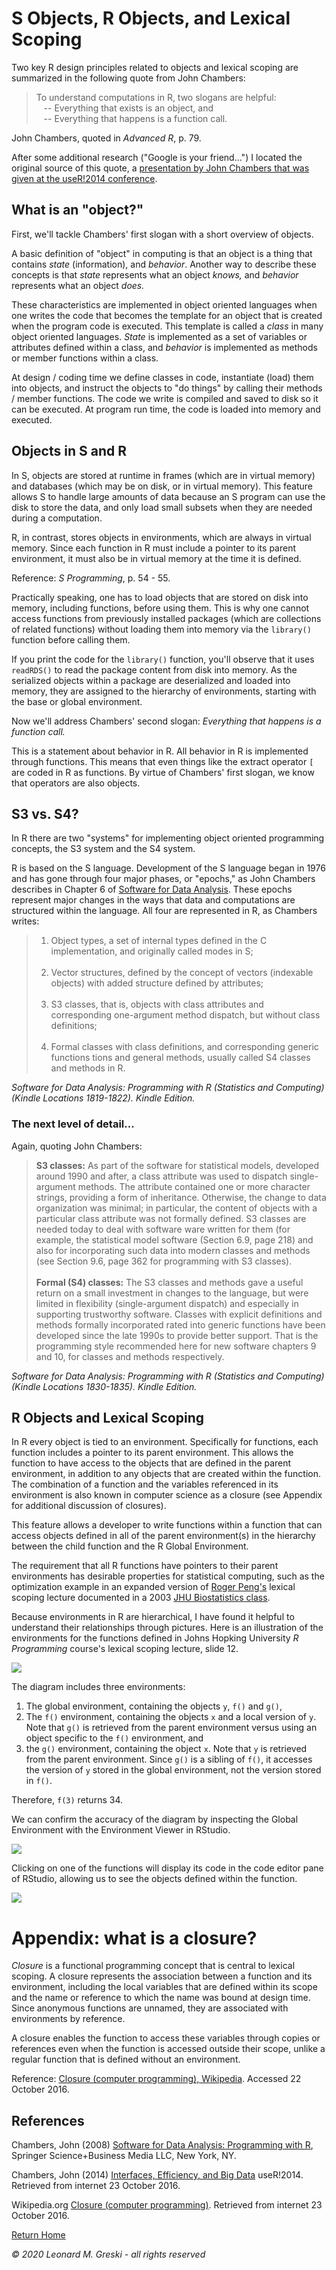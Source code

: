 # S Objects, R Objects, and Lexical Scoping

Two key R design principles related to objects and lexical scoping are summarized in the following quote from John Chambers:

> To understand computations in R, two slogans are helpful:<br>
> &nbsp;&nbsp;&nbsp;-- Everything that exists is an object, and <br>
> &nbsp;&nbsp;&nbsp;-- Everything that happens is a function call.

John Chambers, quoted in *Advanced R*, p. 79.


After some additional research ("Google is your friend...") I located the original source of this quote, a [presentation by John Chambers that was given at the useR!2014 conference](http://user2014.stat.ucla.edu/files/chambers.pdf).

## What is an "object?"

First, we'll tackle Chambers' first slogan with a short overview of objects.

A basic definition of "object" in computing is that an object is a thing that contains *state* (information), and *behavior*. Another way to describe these concepts is that *state* represents what an object *knows,* and *behavior* represents what an object *does.*

These characteristics are implemented in object oriented languages when one writes the code that becomes the template for an object that is created when the program code is executed. This template is called a *class* in many object oriented languages. *State* is implemented as a set of variables or attributes defined within a class, and *behavior* is implemented as methods or member functions within a class.

At design / coding time we define classes in code, instantiate (load) them into objects, and instruct the objects to "do things" by calling their methods / member functions. The code we write is compiled and saved to disk so it can be executed.  At program run time, the code is loaded into memory and executed.

## Objects in S and R

In S, objects are stored at runtime in frames (which are in virtual memory) and databases (which may be on disk, or in virtual memory). This feature allows S to handle large amounts of data because an S program can use the disk to store the data, and only load small subsets when they are needed during a computation.

R, in contrast, stores objects in environments, which are always in virtual memory. Since each function in R must include a pointer to its parent environment, it must also be in virtual memory at the time it is defined.

Reference: _S Programming_,  p. 54 - 55.

Practically speaking, one has to load objects that are stored on disk into memory, including functions, before using them. This is why one cannot access functions from previously installed packages (which are collections of related functions) without loading them into memory via the `library()` function before calling them.

If you print the code for the `library()` function, you'll observe that it uses `readRDS()` to read the package content from disk into memory. As the serialized objects within a package are deserialized and loaded into memory, they are assigned to the hierarchy of environments, starting with the base or global environment.

Now we'll address Chambers' second slogan: *Everything that happens is a function call.*

This is a statement about behavior in R. All behavior in R is implemented through functions. This means that even things like the extract operator `[` are coded in R as functions. By virtue of Chambers' first slogan, we know that operators are also objects.

## S3 vs. S4?

In R there are two "systems" for implementing object oriented programming concepts, the S3 system and the S4 system.

R is based on the S language. Development of the S language began in 1976 and has gone through four major phases, or "epochs," as John Chambers describes in Chapter 6 of [Software for Data Analysis](http://www.springer.com/us/book/9780387759357). These epochs represent major changes in the ways that data and computations are structured within the language. All four are represented in R, as Chambers writes:

> 1. Object types, a set of internal types defined in the C implementation, and originally called modes in S; <br><br>
> 2. Vector structures, defined by the concept of vectors (indexable objects) with added structure defined by attributes;<br><br>
> 3. S3 classes, that is, objects with class attributes and corresponding one-argument method dispatch, but without class definitions;<br><br>
> 4. Formal classes with class definitions, and corresponding generic functions tions and general methods, usually called S4 classes and methods in R.

*Software for Data Analysis: Programming with R (Statistics and Computing) (Kindle Locations 1819-1822). Kindle Edition.*  

### The next level of detail...

Again, quoting John Chambers:

> **S3 classes:** As part of the software for statistical models, developed around 1990 and after, a class attribute was used to dispatch single-argument methods. The attribute contained one or more character strings, providing a form of inheritance. Otherwise, the change to data organization was minimal; in particular, the content of objects with a particular class attribute was not formally defined. S3 classes are needed today to deal with software ware written for them (for example, the statistical model software (Section 6.9, page 218) and also for incorporating such data into modern classes and methods (see Section 9.6, page 362 for programming with S3 classes).<br><br>
> **Formal (S4) classes:** The S3 classes and methods gave a useful return on a small investment in changes to the language, but were limited in flexibility  (single-argument dispatch) and especially in supporting trustworthy software. Classes with explicit definitions and methods formally incorporated rated into generic functions have been developed since the late 1990s to provide better support. That is the programming style recommended here for new software chapters 9 and 10, for classes and methods respectively.

*Software for Data Analysis: Programming with R (Statistics and Computing) (Kindle Locations 1830-1835). Kindle Edition.*    

## R Objects and Lexical Scoping

In R every object is tied to an environment. Specifically for functions, each function includes a pointer to its parent environment. This allows the function to have access to the objects that are defined in the parent environment, in addition to any objects that are created within the function. The combination of a function and the variables referenced in its environment is also known in computer science as a closure (see Appendix for additional discussion of closures).

This feature allows a developer to write functions within a function that can access objects defined in all of the parent environment(s) in the hierarchy between the child function and the R Global Environment.

The requirement that all R functions have pointers to their parent environments has desirable properties for statistical computing, such as the optimization example in an expanded version of [Roger Peng's](http://www.biostat.jhsph.edu/~rpeng/) lexical scoping lecture documented in a 2003 [JHU Biostatistics class](http://www.biostat.jhsph.edu/~rpeng/docs/R-classes-scope.pdf).

Because environments in R are hierarchical, I have found it helpful to understand their relationships through pictures. Here is an illustration of the environments for the functions defined in Johns Hopking University *R Programming* course's lexical scoping lecture, slide 12.

<img src="https://raw.githubusercontent.com/lgreski/dsdepot/master/assets/img/blog-lexicalScopingIllustration.png">

The diagram includes three environments:

1. The global environment, containing the objects `y`, `f()` and `g()`,
2. The `f()` environment, containing the objects `x` and a local version of `y`. Note that `g()` is retrieved from the parent environment versus using an object specific to the `f()` environment, and
3. the `g()` environment, containing the object `x`. Note that `y` is retrieved from the parent environment. Since `g()` is a sibling of `f()`, it accesses the version of `y` stored in the global environment, not the version stored in `f()`.

Therefore, `f(3)` returns 34.

We can confirm the accuracy of the diagram by inspecting the Global Environment with the Environment Viewer in RStudio.

<img src="https://raw.githubusercontent.com/lgreski/dsdepot/master/assets/img/blog-lexicalScoping02.png">

Clicking on one of the functions will display its code in the code editor pane of RStudio, allowing us to see the objects defined within the function.

<img src="https://raw.githubusercontent.com/lgreski/dsdepot/master/assets/img/blog-lexicalScoping03.png">

# Appendix: what is a closure?

*Closure* is a functional programming concept that is central to lexical scoping. A closure represents the association between a function and its environment, including the local variables that are defined within its scope and the name or reference to which the name was bound at design time. Since anonymous functions are unnamed, they are associated with environments by reference.  

A closure enables the function to access these variables through copies or references even when the function is accessed outside their scope, unlike a regular function that is defined without an environment.

Reference: <a href="https://en.wikipedia.org/wiki/Closure_(computer_programming)"> Closure (computer programming), Wikipedia</a>.  Accessed 22 October 2016.

## References

Chambers, John (2008) [Software for Data Analysis: Programming with R](http://www.springer.com/us/book/9780387759357), Springer Science+Business Media LLC, New York, NY.

Chambers, John (2014) [Interfaces, Efficiency, and Big Data](http://user2014.stat.ucla.edu/files/chambers.pdf) useR!2014. Retrieved from internet 23 October 2016.

Wikipedia.org <a href="https://en.wikipedia.org/wiki/Closure_(computer_programming)"> Closure (computer programming)</a>. Retrieved from internet 23 October 2016.

[Return Home](http://bit.ly/2ouaZTF)

*© 2020 Leonard M. Greski - all rights reserved*
